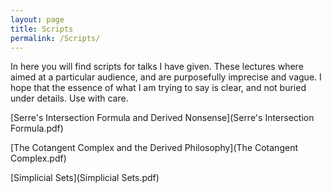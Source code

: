 ```yaml
---
layout: page
title: Scripts
permalink: /Scripts/
---
```


In here you will find scripts for talks I have given. These lectures where aimed at a particular audience, and are purposefully imprecise and vague. I hope that the essence of what I am trying to say is clear, and not buried under details. Use with care.

[Serre's Intersection Formula and Derived Nonsense](Serre's Intersection Formula.pdf)

[The Cotangent Complex and the Derived Philosophy](The Cotangent Complex.pdf)

[Simplicial Sets](Simplicial Sets.pdf)
